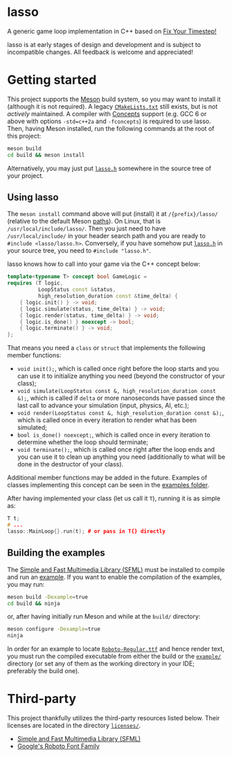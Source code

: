 # lasso

A generic game loop implementation in C++ based on
[Fix Your Timestep!](https://gafferongames.com/post/fix_your_timestep/)

lasso is at early stages of design and development and is subject to
incompatible changes. All feedback is welcome and appreciated!

# Getting started

This project supports the [Meson](https://mesonbuild.com/) build system,
so you may want to install it (although it is not required). A legacy
[`CMakeLists.txt`](CMakeLists.txt) still exists, but is not
*actively* maintained.
A compiler with
[Concepts](https://en.cppreference.com/w/cpp/language/constraints) support
(e.g. GCC 6 or above with options `-std=c++2a` and `-fconcepts`)
is required to use lasso. Then, having Meson installed,
run the following commands at the root of this project:

```sh
meson build
cd build && meson install
```

Alternatively, you may just put [`lasso.h`](include/lasso.h) somewhere in
the source tree of your project.

## Using lasso

The `meson install` command above will put (install) it at `/{prefix}/lasso/`
(relative to the default Meson
[paths](https://mesonbuild.com/Builtin-options.html)).
On Linux, that is `/usr/local/include/lasso/`.
Then you just need to have `/usr/local/include/` in your header search path
and you are ready to `#include <lasso/lasso.h>`.
Conversely, if you have somehow put [`lasso.h`](include/lasso.h) in your
source tree, you need to `#include "lasso.h"`.

lasso knows how to call into your game via the C++ concept below:

```cpp
template<typename T> concept bool GameLogic =
requires (T logic,
          LoopStatus const &status,
          high_resolution_duration const &time_delta) {
    { logic.init() } -> void;
    { logic.simulate(status, time_delta) } -> void;
    { logic.render(status, time_delta) } -> void;
    { logic.is_done() } noexcept -> bool;
    { logic.terminate() } -> void;
};
```

That means you need a `class` or `struct` that implements the
following member functions:

- `void init();`, which is called once right before the loop starts and you
  can use it to initialize anything you need (beyond the constructor of your
  class);
- `void simulate(LoopStatus const &, high_resolution_duration const &);`,
  which is called if `delta` or more nanoseconds have passed since the last
  call to advance your simulation (input, physics, AI, etc.);
- `void render(LoopStatus const &, high_resolution_duration const &);`,
  which is called once in every iteration to render what has been simulated;
- `bool is_done() noexcept;`, which is called once in every iteration to
  determine whether the loop should terminate;
- `void terminate();`, which is called once right after the loop ends and you
  can use it to clean up anything you need (additionally to what will be
  done in the destructor of your class).

Additional member functions may be added in the future.
Examples of classes implementing this concept can be seen in the
[examples folder](example/).

After having implemented your class (let us call it `T`),
running it is as simple as:

```cpp
T t;
# ...
lasso::MainLoop{}.run(t); # or pass in T{} directly
```

## Building the examples

The [Simple and Fast Multimedia Library (SFML)](https://github.com/SFML/SFML)
must be installed to compile and run an [example](example/).
If you want to enable the compilation of the examples, you may run:

```sh
meson build -Dexample=true
cd build && ninja
```

or, after having initially run Meson and while at the `build/` directory:

```sh
meson configure -Dexample=true
ninja
```

In order for an example to locate [`Roboto-Regular.ttf`](example/res/font/) and
hence render text, you must run the compiled executable from either the build
or the [`example/`](example/) directory (or set any of them as the working
directory in your IDE; preferably the build one).

# Third-party

This project thankfully utilizes the third-party resources listed below.
Their licenses are located in the directory [`licenses/`](licenses/).

- [Simple and Fast Multimedia Library (SFML)](https://github.com/SFML/SFML)
- [Google's Roboto Font Family](https://github.com/google/roboto/)